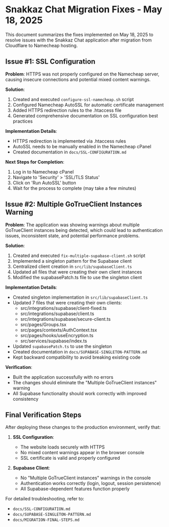 # Snakkaz Chat Migration Fixes - May 18, 2025

This document summarizes the fixes implemented on May 18, 2025 to resolve issues with the Snakkaz Chat application after migration from Cloudflare to Namecheap hosting.

## Issue #1: SSL Configuration

**Problem**: HTTPS was not properly configured on the Namecheap server, causing insecure connections and potential mixed content warnings.

**Solution**:
1. Created and executed `configure-ssl-namecheap.sh` script
2. Configured Namecheap AutoSSL for automatic certificate management
3. Added HTTPS redirection rules to the .htaccess file
4. Generated comprehensive documentation on SSL configuration best practices

**Implementation Details**:
- HTTPS redirection is implemented via .htaccess rules
- AutoSSL needs to be manually enabled in the Namecheap cPanel
- Created documentation in `docs/SSL-CONFIGURATION.md`

**Next Steps for Completion**:
1. Log in to Namecheap cPanel
2. Navigate to 'Security' > 'SSL/TLS Status'
3. Click on 'Run AutoSSL' button
4. Wait for the process to complete (may take a few minutes)

## Issue #2: Multiple GoTrueClient Instances Warning

**Problem**: The application was showing warnings about multiple GoTrueClient instances being detected, which could lead to authentication issues, inconsistent state, and potential performance problems.

**Solution**:
1. Created and executed `fix-multiple-supabase-client.sh` script
2. Implemented a singleton pattern for the Supabase client
3. Centralized client creation in `src/lib/supabaseClient.ts`
4. Updated all files that were creating their own client instances
5. Modified the supabasePatch.ts file to use the singleton client

**Implementation Details**:
- Created singleton implementation in `src/lib/supabaseClient.ts`
- Updated 7 files that were creating their own clients:
  - src/integrations/supabase/client-fixed.ts
  - src/integrations/supabase/client.ts
  - src/integrations/supabase/secure-client.ts
  - src/pages/Groups.tsx
  - src/pages/contexts/AuthContext.tsx
  - src/pages/hooks/useEncryption.ts
  - src/services/supabase/index.ts
- Updated `supabasePatch.ts` to use the singleton
- Created documentation in `docs/SUPABASE-SINGLETON-PATTERN.md`
- Kept backward compatibility to avoid breaking existing code

**Verification**:
- Built the application successfully with no errors
- The changes should eliminate the "Multiple GoTrueClient instances" warning
- All Supabase functionality should work correctly with improved consistency

## Final Verification Steps

After deploying these changes to the production environment, verify that:

1. **SSL Configuration**:
   - The website loads securely with HTTPS
   - No mixed content warnings appear in the browser console
   - SSL certificate is valid and properly configured

2. **Supabase Client**:
   - No "Multiple GoTrueClient instances" warnings in the console
   - Authentication works correctly (login, logout, session persistence)
   - All Supabase-dependent features function properly

For detailed troubleshooting, refer to:
- `docs/SSL-CONFIGURATION.md`
- `docs/SUPABASE-SINGLETON-PATTERN.md`
- `docs/MIGRATION-FINAL-STEPS.md`
